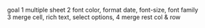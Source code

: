 goal
   1 multiple sheet
   2 font color, format date, font-size, font family  
   3 merge cell,  rich text,  select options,
   4 merge rest col & row
